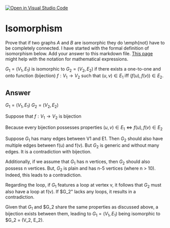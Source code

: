 [![Open in Visual Studio Code](https://classroom.github.com/assets/open-in-vscode-718a45dd9cf7e7f842a935f5ebbe5719a5e09af4491e668f4dbf3b35d5cca122.svg)](https://classroom.github.com/online_ide?assignment_repo_id=12413560&assignment_repo_type=AssignmentRepo)
# Isomorphism

Prove that if two graphs $A$ and $B$ are isomorphic they do \emph{not} have to
be completely connected. I have started with the formal definition of
isomorphism below. Add your answer to this markdown file. [This
page](https://docs.github.com/en/get-started/writing-on-github/working-with-advanced-formatting/writing-mathematical-expressions)
might help with the notation for mathematical expressions.

$G_1=(V_1 , E_1)$ is isomorphic to $G_2 = (V_2, E_2)$ if there exists a
one-to-one and onto function (bijection) $f: V_1 \rightarrow V_2$ such that $(u,v)
\in E_1$ iff $(f(u),f(v)) \in E_2$.



## Answer
$G_1=(V_1 , E_1)$
$G_2=(V_2 , E_2)$

Suppose that $f: V_1 \rightarrow V_2$ is bijection

Because every bijection possesses properties ${(u,v)} \in E_1 \iff {f(u),f(v)} \in E_2$ 

Suppose $G_1$ has many edges between V1 and E1. Then $G_2$ should also have multiple edges between f(u) and f(v). But $G_2$ is generic and without many edges. It is a contradiction with bijection.

Additionally,  if we assume that  $G_1$ has n vertices, then $G_2$ should also possess n vertices. But, $G_2$ is plain and has n-5 vertices (where n > 10). Indeed, this leads to a contradiction.

Regarding the loop, if $G_1$ features a loop at vertex v, it follows that $G_2$ must also have a loop at f(v). If $G_2" lacks any loops, it results in a contradiction.

Given that $G_1$ and $G_2 share the same properties as discussed above, a bijection exists between them, leading to $G_1 = (V_1 , E_1)$ being isomorphic to $G_2 = (V_2, E_2).
